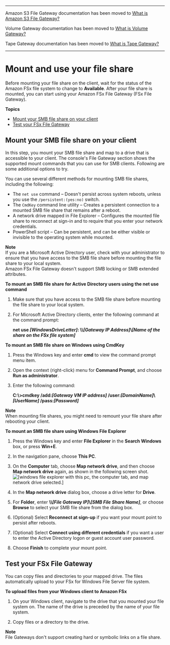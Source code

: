 --------

Amazon S3 File Gateway documentation has been moved to [What is Amazon S3 File Gateway?](https://docs.aws.amazon.com/filegateway/latest/files3/WhatIsStorageGateway.html)

Volume Gateway documentation has been moved to [What is Volume Gateway?](https://docs.aws.amazon.com/storagegateway/latest/vgw/WhatIsStorageGateway.html)

Tape Gateway documentation has been moved to [What is Tape Gateway?](https://docs.aws.amazon.com/storagegateway/latest/tgw/WhatIsStorageGateway.html)

--------

# Mount and use your file share<a name="use-fsxw-gateway"></a>

Before mounting your file share on the client, wait for the status of the Amazon FSx file system to change to **Available**\. After your file share is mounted, you can start using your Amazon FSx File Gateway \(FSx File Gateway\)\.

**Topics**
+ [Mount your SMB file share on your client](#mount-smb-fsxwfileshare)
+ [Test your FSx File Gateway](#TestFileFsxShare)

## Mount your SMB file share on your client<a name="mount-smb-fsxwfileshare"></a>

In this step, you mount your SMB file share and map to a drive that is accessible to your client\. The console's File Gateway section shows the supported mount commands that you can use for SMB clients\. Following are some additional options to try\.

You can use several different methods for mounting SMB file shares, including the following:
+ The `net use` command – Doesn't persist across system reboots, unless you use the `/persistent:(yes:no)` switch\.
+ The `CmdKey` command line utility – Creates a persistent connection to a mounted SMB file share that remains after a reboot\.
+ A network drive mapped in File Explorer – Configures the mounted file share to reconnect at sign\-in and to require that you enter your network credentials\.
+ PowerShell script – Can be persistent, and can be either visible or invisible to the operating system while mounted\.

**Note**  
If you are a Microsoft Active Directory user, check with your administrator to ensure that you have access to the SMB file share before mounting the file share to your local system\.  
Amazon FSx File Gateway doesn't support SMB locking or SMB extended attributes\.

**To mount an SMB file share for Active Directory users using the net use command**

1. Make sure that you have access to the SMB file share before mounting the file share to your local system\.

1. For Microsoft Active Directory clients, enter the following command at the command prompt:

   **net use *\[WindowsDriveLetter\]*: \\\\*\[Gateway IP Address\]*\\*\[Name of the share on the FSx file system\]***

**To mount an SMB file share on Windows using CmdKey**

1. Press the Windows key and enter **cmd** to view the command prompt menu item\.

1. Open the context \(right\-click\) menu for **Command Prompt**, and choose **Run as administrator**\.

1. Enter the following command:

   **C:\\>cmdkey /add:*\[Gateway VM IP address\]* /user:*\[DomainName\]*\\*\[UserName\]* /pass:*\[Password\]***

**Note**  
When mounting file shares, you might need to remount your file share after rebooting your client\.

**To mount an SMB file share using Windows File Explorer**

1. Press the Windows key and enter **File Explorer** in the **Search Windows** box, or press **Win\+E**\.

1. In the navigation pane, choose **This PC**\.

1. On the **Computer** tab, choose **Map network drive**, and then choose **Map network drive** again, as shown in the following screen shot\.  
![\[windows file explorer with this pc, the computer tab, and map network drive selected.\]](http://docs.aws.amazon.com/filegateway/latest/filefsxw/images/map-on-windows-explorer.png)  
  


1. In the **Map network drive** dialog box, choose a drive letter for **Drive**\.

1. For **Folder**, enter **\\\\*\[File Gateway IP\]*\\*\[SMB File Share Name\]***, or choose **Browse** to select your SMB file share from the dialog box\.

1. \(Optional\) Select **Reconnect at sign\-up** if you want your mount point to persist after reboots\.

1. \(Optional\) Select **Connect using different credentials** if you want a user to enter the Active Directory logon or guest account user password\.

1. Choose **Finish** to complete your mount point\.

## Test your FSx File Gateway<a name="TestFileFsxShare"></a>

 You can copy files and directories to your mapped drive\. The files automatically upload to your FSx for Windows File Server file system\.

**To upload files from your Windows client to Amazon FSx**

1. On your Windows client, navigate to the drive that you mounted your file system on\. The name of the drive is preceded by the name of your file system\.

1. Copy files or a directory to the drive\.

**Note**  
File Gateways don't support creating hard or symbolic links on a file share\.